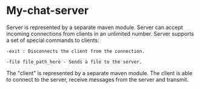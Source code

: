 # My-chat-server

Server is represented by a separate maven module. 
Server can accept incoming connections from clients in an unlimited number.
Server supports a set of special commands to clients:

    -exit : Disconnects the client from the connection.

    -file file_path_here - Sends a file to the server.

The "client" is represented by a separate maven module.
The client is able to connect to the server, receive messages from the server and transmit.


